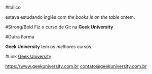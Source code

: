 #Itálico

estava estudando inglês com _the books is on the table_ ontem.


#Strong/Bold
Fiz o curso de Git na **Geek University**

#Outra Forma

__Geek University__ tem os *melhores* cursos.

#Link
[Geek University](https://www.geekuniversity.com.br "Website da Geek University") 

<https://www.geekuniversity.com.br>
<contato@geekuniversity.com.br>